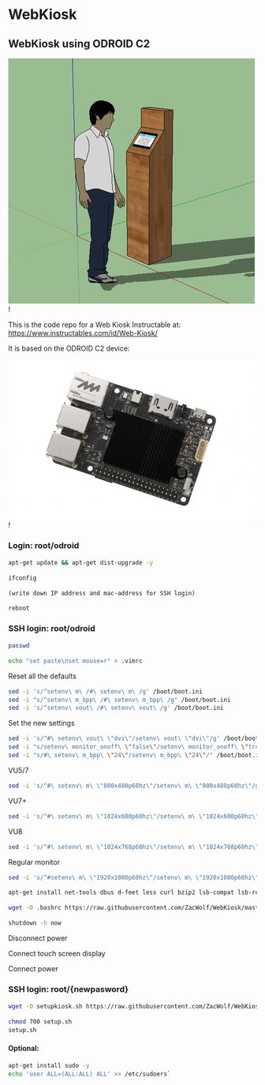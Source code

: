 # WebKiosk
## WebKiosk using ODROID C2
![Web Kiosk](images/kiosk.png)!

This is the code repo for a Web Kiosk Instructable at:
https://www.instructables.com/id/Web-Kiosk/

It is based on the ODROID C2 device:

![ODROID C2](images/c2.gif)!

### Login: root/odroid

```bash
apt-get update && apt-get dist-upgrade -y
```

```bash
ifconfig
```
	(write down IP address and mac-address for SSH login)

```bash
reboot
```

### SSH login: root/odroid
```bash
passwd
```

```bash
echo "set paste\nset mouse=r" > .vimrc
```

Reset all the defaults

```bash
sed -i 's/^setenv\ m\ /#\ setenv\ m\ /g' /boot/boot.ini
sed -i "s/^setenv\ m_bpp\ /#\ setenv\ m_bpp\ /g" /boot/boot.ini
sed -i 's/^setenv\ vout\ /#\ setenv\ vout\ /g' /boot/boot.ini
```

Set the new settings

```bash
sed -i 's/^#\ setenv\ vout\ \"dvi\"/setenv\ vout\ \"dvi\"/g' /boot/boot.ini
sed -i "s/setenv\ monitor_onoff\ \"false\"/setenv\ monitor_onoff\ \"true\"/" /boot/boot.ini
sed -i "s/#\ setenv\ m_bpp\ \"24\"/setenv\ m_bpp\ \"24\"/" /boot/boot.ini
```

VU5/7
```bash
sed -i 's/^#\ setenv\ m\ \"800x480p60hz\"/setenv\ m\ \"800x480p60hz\"/g' /boot/boot.ini
```

VU7+
```bash
sed -i 's/^#\ setenv\ m\ \"1024x600p60hz\"/setenv\ m\ \"1024x600p60hz\"/g' /boot/boot.ini
```

VU8
```bash
sed -i 's/^#\ setenv\ m\ \"1024x768p60hz\"/setenv\ m\ \"1024x768p60hz\"/g' /boot/boot.ini
```

Regular monitor

```bash
sed -i 's/^#setenv\ m\ \"1920x1080p60hz\"/setenv\ m\ \"1920x1080p60hz\"/g' /boot/boot.ini
```

 
```bash
apt-get install net-tools dbus d-feet less curl bzip2 lsb-compat lsb-release fortune fortunes -y
```

```bash
wget -O .bashrc https://raw.githubusercontent.com/ZacWolf/WebKiosk/master/.bashrc
```

```bash
shutdown -h now
```

Disconnect power

Connect touch screen display

Connect power

### SSH login: root/{newpasword}

```bash
wget -O setupkiosk.sh https://raw.githubusercontent.com/ZacWolf/WebKiosk/master/setupkiosk.sh
```

```bash
chmod 700 setup.sh
setup.sh
```


#### Optional:

```bash
apt-get install sudo -y
echo 'user ALL=(ALL:ALL) ALL' >> /etc/sudoers`